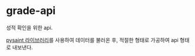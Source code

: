 # grade-api

성적 확인을 위한 api.

[pysaint 라이브러리](https://pypi.org/project/pysaint/)를 사용하여 데이터를 불러온 후, 적절한 형태로 가공하여 api 형태로 내보낸다.
